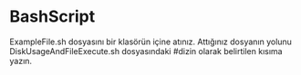 # BashScript
ExampleFile.sh dosyasını bir klasörün içine atınız. Attığınız dosyanın yolunu DiskUsageAndFileExecute.sh dosyasındaki #dizin
olarak belirtilen kısıma yazın. 

